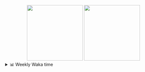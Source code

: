 <div align="center">
  <img height="180em" src="https://github-readme-stats-delta-three-96.vercel.app/api?username=Aucannot&theme=tokyonight&count_private=true&show_icons=true&include_all_commits=true&custom_title=GitHub_Stats"/>
  <img height="180em" src="https://github-readme-stats-delta-three-96.vercel.app/api/top-langs/?username=Aucannot&theme=tokyonight&layout=compact&hide=CMake,Makefile"/>
</div>

<details>
  <summary>📊 Weekly Waka time</summary>
  
  <!--START_SECTION:waka-->

```txt
Python        10 hrs 31 mins  ███████████████░░░░░░░░░░   59.92 %
C++           5 hrs 38 mins   ████████░░░░░░░░░░░░░░░░░   32.14 %
Cuda          30 mins         ▓░░░░░░░░░░░░░░░░░░░░░░░░   02.93 %
SSH Config    23 mins         ▓░░░░░░░░░░░░░░░░░░░░░░░░   02.25 %
Other         15 mins         ▒░░░░░░░░░░░░░░░░░░░░░░░░   01.45 %
```

<!--END_SECTION:waka-->
